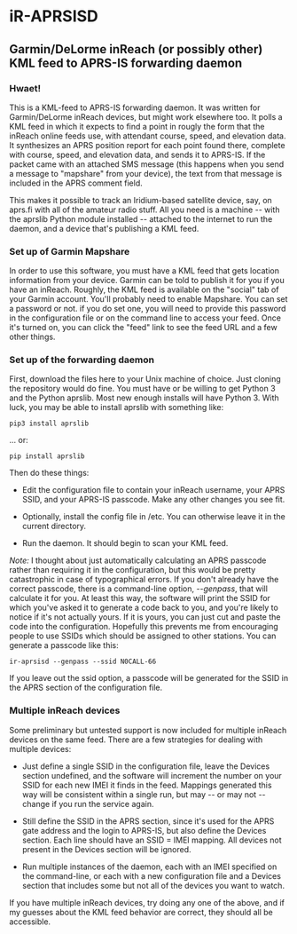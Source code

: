 # iR-APRSISD
## Garmin/DeLorme inReach (or possibly other) KML feed to APRS-IS  forwarding daemon

### Hwaet!

This is a KML-feed to APRS-IS forwarding daemon. It was written for Garmin/DeLorme inReach devices, but might work elsewhere too. It polls a KML feed in which it expects to find a point in rougly the form that the inReach online feeds use, with attendant course, speed, and elevation data. It synthesizes an APRS position report for each point found there, complete with course, speed, and elevation data, and sends it to APRS-IS.  If the packet came with an attached SMS message (this happens when you send a message to "mapshare" from your device), the text from that message is included in the APRS comment field.
 
This makes it possible to track an Iridium-based satellite device, say, on aprs.fi with all of the amateur radio stuff.  All you need is a machine -- with the aprslib Python module installed -- attached to the internet to run the daemon, and a device that's publishing a KML feed.

### Set up of Garmin Mapshare

 In order to use this software, you must have a KML feed that gets location information from your device.  Garmin can be told to publish it for you if you have an inReach.  Roughly, the KML feed is available on the "social" tab of your Garmin account.  You'll probably need to enable Mapshare.  You can set a password or not.  if you do set one, you will need to provide this password in the configuration file or on the command line to access your feed.  Once it's turned on, you can click the "feed" link to see the feed URL and a few other things.
 
 ### Set up of the forwarding daemon


 First, download the files here to your Unix machine of choice.  Just cloning the repository would do fine.  You must have or be willing to get Python 3 and the Python aprslib.  Most new enough installs will have Python 3.  With luck, you may be able to install aprslib with something like:
 
 ```
 pip3 install aprslib
 ```
 ... or:
 ```
 pip install aprslib
 ```

 Then do these things:
 
   * Edit the configuration file to contain your inReach username, your APRS SSID, and your APRS-IS passcode.  Make any other changes you see fit.  
 
   * Optionally, install the config file in /etc.  You can otherwise leave it in the current directory.
 
   * Run the daemon.  It should begin to scan your KML feed.
 
 *Note:* I thought about just automatically calculating an APRS passcode rather than requiring it in the configuration, but this would be pretty catastrophic in case of typographical errors.  If you don't already have the correct passcode, there is a command-line option, *--genpass*, that will calculate it for you.  At least this way, the software will print the SSID for which you've asked it to generate a code back to you, and you're likely to notice if it's not actually yours.  If it is yours, you can just cut and paste the code into the configuration.  Hopefully this prevents me from encouraging people to use SSIDs which should be assigned to other stations.  You can generate a passcode like this:
 
 ```
 ir-aprsisd --genpass --ssid N0CALL-66
 ```
 
 If you leave out the ssid option, a passcode will be generated for the SSID in the APRS section of the configuration file.
 
### Multiple inReach devices

Some preliminary but untested support is now included for multiple inReach devices on the same feed.  There are a few strategies for dealing with multiple devices:

   * Just define a single SSID in the configuration file, leave the Devices section undefined, and the software will increment the number on your SSID for each new IMEI it finds in the feed.  Mappings generated this way will be consistent within a single run, but may -- or may not -- change if you run the service again.

   * Still define the SSID in the APRS section, since it's used for the APRS gate address and the login to APRS-IS, but also define the Devices section.  Each line should have an SSID = IMEI mapping.  All devices not present in the Devices section will be ignored.

   * Run multiple instances of the daemon, each with an IMEI specified on the command-line, or each with a new configuration file and a Devices section that includes some but not all of the devices you want to watch.

If you have multiple inReach devices, try doing any one of the above, and if my guesses about the KML feed behavior are correct, they should all be accessible.




